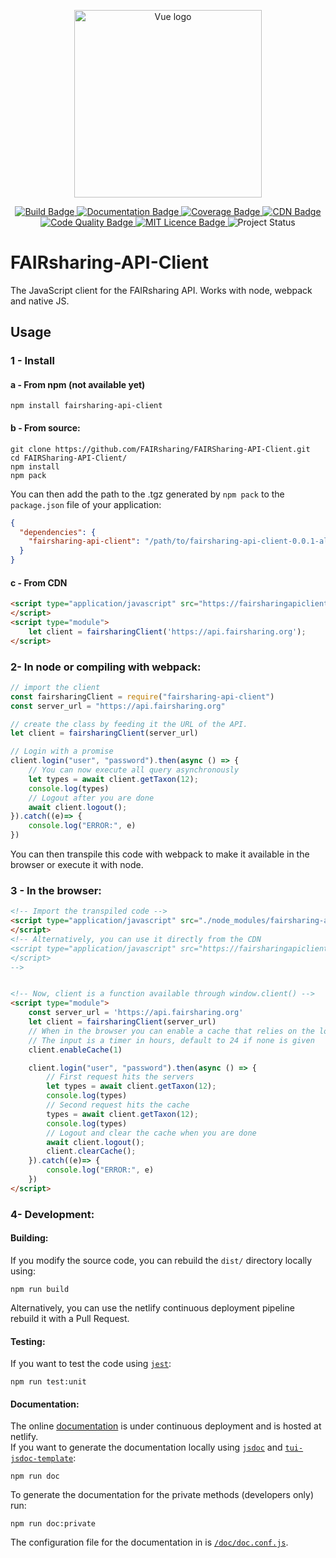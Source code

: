 <p align="center"><a href="https://beta.fairsharing.org/" target="_blank" rel="noopener noreferrer"><img width="300" src="https://beta.fairsharing.org/assets/fairsharing-logo.svg" alt="Vue logo"></a></p>
<p align="center">
    <a href="https://github.com/FAIRsharing/FAIRSharing-API-Client/actions/workflows/unit_tests.yml" target="_blank" rel="noopener noreferrer">
        <img src="https://github.com/FAIRsharing/FAIRSharing-API-Client/actions/workflows/unit_tests.yml/badge.svg" alt="Build Badge"/> 
    </a>
    <a href="https://fairsharingapidoc.netlify.app" target="_blank" rel="noopener noreferrer">
        <img src="https://api.netlify.com/api/v1/badges/edd1e884-83d9-46f4-902c-b4078c3acc22/deploy-status" alt="Documentation Badge"/> 
    </a>
    <a href="https://coveralls.io/github/FAIRsharing/FAIRSharing-API-Client?branch=main" target="_blank" rel="noopener noreferrer"> 
        <img src="https://coveralls.io/repos/github/FAIRsharing/FAIRSharing-API-Client/badge.svg?branch=main" alt="Coverage Badge"/> 
    </a>
    <a href="https://fairsharingapiclientcdn.netlify.app/fairsharing.min.js" target="_blank" rel="noopener noreferrer"> 
        <img src="https://img.shields.io/badge/CDN-netlify-success" alt="CDN Badge"/> 
    </a>
    <a href="https://www.codacy.com/gh/FAIRsharing/FAIRSharing-API-Client/dashboard?utm_source=github.com&amp;utm_medium=referral&amp;utm_content=FAIRsharing/FAIRSharing-API-Client&amp;utm_campaign=Badge_Grade" target="_blank" rel="noopener noreferrer"> 
        <img src="https://app.codacy.com/project/badge/Grade/caedac1ab73341759acc2b815aaff355" alt="Code Quality Badge"/> 
    </a>
    <a href="https://github.com/FAIRsharing/FAIRSharing-API-Client/blob/main/LICENSE" target="_blank" rel="noopener noreferrer"> 
        <img src="https://img.shields.io/badge/License-MIT-blue.svg" alt="MIT Licence Badge"/> 
    </a>
    <img src="https://img.shields.io/badge/status-alpha-orange" alt="Project Status"/>
</p>



# FAIRsharing-API-Client

The JavaScript client for the FAIRsharing API. Works with node, webpack and native JS.

## Usage

### 1 - Install 

#### a - From npm (not available yet)
```shell
npm install fairsharing-api-client
```

#### b - From source:
```shell
git clone https://github.com/FAIRsharing/FAIRSharing-API-Client.git
cd FAIRSharing-API-Client/
npm install
npm pack
```
You can then add the path to the .tgz generated by `npm pack` to the `package.json` file of your application:

```json
{
  "dependencies": {
    "fairsharing-api-client": "/path/to/fairsharing-api-client-0.0.1-alpha.0.tgz"
  }
}
```

#### c - From CDN
```html
<script type="application/javascript" src="https://fairsharingapiclientcdn.netlify.app/fairsharing.min.js">
</script>
<script type="module">
    let client = fairsharingClient('https://api.fairsharing.org');
</script>
```

###  2- In node or compiling with webpack:
```js
// import the client
const fairsharingClient = require("fairsharing-api-client")  
const server_url = "https://api.fairsharing.org"

// create the class by feeding it the URL of the API.
let client = fairsharingClient(server_url)

// Login with a promise
client.login("user", "password").then(async () => {
    // You can now execute all query asynchronously
    let types = await client.getTaxon(12);
    console.log(types)
    // Logout after you are done
    await client.logout();
}).catch((e)=> {
    console.log("ERROR:", e)
})
```
You can then transpile this code with webpack to make it available in the browser or execute it with node.

### 3 - In the browser:
```html
<!-- Import the transpiled code -->
<script type="application/javascript" src="./node_modules/fairsharing-api-client/dist/fairsharing.min.js">
</script>
<!-- Alternatively, you can use it directly from the CDN 
<script type="application/javascript" src="https://fairsharingapiclientcdn.netlify.app/fairsharing.min.js">
</script>
-->


<!-- Now, client is a function available through window.client() -->
<script type="module">
    const server_url = 'https://api.fairsharing.org'
    let client = fairsharingClient(server_url)
    // When in the browser you can enable a cache that relies on the localStorage
    // The input is a timer in hours, default to 24 if none is given
    client.enableCache(1)

    client.login("user", "password").then(async () => {
        // First request hits the servers
        let types = await client.getTaxon(12);
        console.log(types)
        // Second request hits the cache
        types = await client.getTaxon(12);
        console.log(types)
        // Logout and clear the cache when you are done
        await client.logout();
        client.clearCache();
    }).catch((e)=> {
        console.log("ERROR:", e)
    })
</script>
```

### 4- Development:

#### Building:
If you modify the source code, you can rebuild the `dist/` directory locally using:
```shell
npm run build
```
Alternatively, you can use the netlify continuous deployment pipeline rebuild it with a Pull Request.

#### Testing:
If you want to test the code using [`jest`](https://github.com/facebook/jest):
```shell
npm run test:unit
```

#### Documentation:
The online [documentation](https://fairsharingapidoc.netlify.app/) is under continuous deployment and is hosted at netlify. <br>
If you want to generate the documentation locally using [`jsdoc`](https://github.com/jsdoc/jsdoc) 
and [`tui-jsdoc-template`](https://github.com/nhn/tui.jsdoc-template):
```shell
npm run doc
```

To generate the documentation for the private methods (developers only) run:
```shell
npm run doc:private
```

The configuration file for the documentation in is [`/doc/doc.conf.js`](https://github.com/FAIRsharing/FAIRSharing-API-Client/tree/main/doc).
